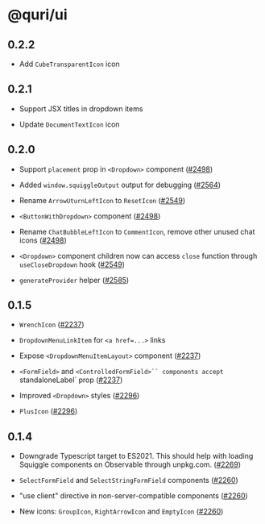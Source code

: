 # @quri/ui

## 0.2.2

- Add `CubeTransparentIcon` icon

## 0.2.1

- Support JSX titles in dropdown items

- Update `DocumentTextIcon` icon

## 0.2.0

- Support `placement` prop in `<Dropdown>` component ([#2498](https://github.com/quantified-uncertainty/squiggle/pull/2498))

- Added `window.squiggleOutput` output for debugging ([#2564](https://github.com/quantified-uncertainty/squiggle/pull/2564))

- Rename `ArrowUturnLeftIcon` to `ResetIcon` ([#2549](https://github.com/quantified-uncertainty/squiggle/pull/2549))

- `<ButtonWithDropdown>` component ([#2498](https://github.com/quantified-uncertainty/squiggle/pull/2498))

- Rename `ChatBubbleLeftIcon` to `CommentIcon`, remove other unused chat icons ([#2498](https://github.com/quantified-uncertainty/squiggle/pull/2498))

- `<Dropdown>` component children now can access `close` function through `useCloseDropdown` hook ([#2549](https://github.com/quantified-uncertainty/squiggle/pull/2549))

- `generateProvider` helper ([#2585](https://github.com/quantified-uncertainty/squiggle/pull/2585))

## 0.1.5

- `WrenchIcon` ([#2237](https://github.com/quantified-uncertainty/squiggle/pull/2237))

- `DropdownMenuLinkItem` for `<a href=...>` links

- Expose `<DropdownMenuItemLayout>` component ([#2237](https://github.com/quantified-uncertainty/squiggle/pull/2237))

- `<FormField>` and `<ControlledFormField>`` components accept `standaloneLabel\` prop ([#2237](https://github.com/quantified-uncertainty/squiggle/pull/2237))

- Improved `<Dropdown>` styles ([#2296](https://github.com/quantified-uncertainty/squiggle/pull/2296))

- `PlusIcon` ([#2296](https://github.com/quantified-uncertainty/squiggle/pull/2296))

## 0.1.4

- Downgrade Typescript target to ES2021. This should help with loading Squiggle components on Observable through unpkg.com. ([#2269](https://github.com/quantified-uncertainty/squiggle/pull/2269))

- `SelectFormField` and `SelectStringFormField` components ([#2260](https://github.com/quantified-uncertainty/squiggle/pull/2260))

- "use client" directive in non-server-compatible components ([#2260](https://github.com/quantified-uncertainty/squiggle/pull/2260))

- New icons: `GroupIcon`, `RightArrowIcon` and `EmptyIcon` ([#2260](https://github.com/quantified-uncertainty/squiggle/pull/2260))
